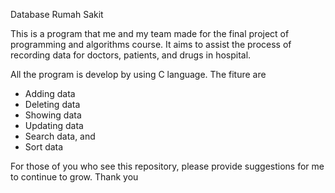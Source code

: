 Database Rumah Sakit

This is a program that me and my team made for the final project of programming and algorithms course. 
It aims to assist the process of recording data for doctors, patients, and drugs in hospital.

All the program is develop by using C language.
The fiture are
- Adding data
- Deleting data
- Showing data
- Updating data
- Search data, and
- Sort data

For those of you who see this repository, please provide suggestions for me to continue to grow. Thank you
